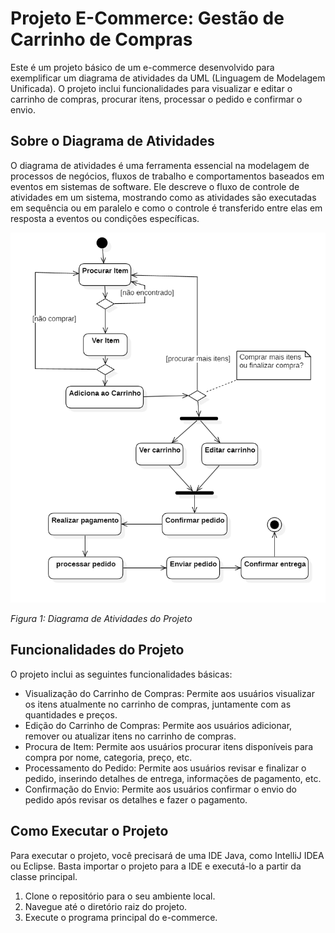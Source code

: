 # Projeto E-Commerce: Gestão de Carrinho de Compras

Este é um projeto básico de um e-commerce desenvolvido para exemplificar um diagrama de atividades da UML (Linguagem de Modelagem Unificada). O projeto inclui funcionalidades para visualizar e editar o carrinho de compras, procurar itens, processar o pedido e confirmar o envio.

## Sobre o Diagrama de Atividades

O diagrama de atividades é uma ferramenta essencial na modelagem de processos de negócios, fluxos de trabalho e comportamentos baseados em eventos em sistemas de software. Ele descreve o fluxo de controle de atividades em um sistema, mostrando como as atividades são executadas em sequência ou em paralelo e como o controle é transferido entre elas em resposta a eventos ou condições específicas.

![Diagrama de Atividades](https://github.com/heitorbrunini/UML/blob/master/Diagrama_de_Atividades/resorces/UML.png)

*Figura 1: Diagrama de Atividades do Projeto*

## Funcionalidades do Projeto

O projeto inclui as seguintes funcionalidades básicas:

- Visualização do Carrinho de Compras: Permite aos usuários visualizar os itens atualmente no carrinho de compras, juntamente com as quantidades e preços.
- Edição do Carrinho de Compras: Permite aos usuários adicionar, remover ou atualizar itens no carrinho de compras.
- Procura de Item: Permite aos usuários procurar itens disponíveis para compra por nome, categoria, preço, etc.
- Processamento do Pedido: Permite aos usuários revisar e finalizar o pedido, inserindo detalhes de entrega, informações de pagamento, etc.
- Confirmação do Envio: Permite aos usuários confirmar o envio do pedido após revisar os detalhes e fazer o pagamento.

## Como Executar o Projeto

Para executar o projeto, você precisará de uma IDE Java, como IntelliJ IDEA ou Eclipse. Basta importar o projeto para a IDE e executá-lo a partir da classe principal.

1. Clone o repositório para o seu ambiente local.
2. Navegue até o diretório raiz do projeto.
3. Execute o programa principal do e-commerce.


